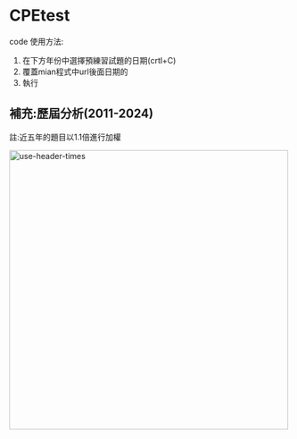 # CPEtest
code 使用方法:
1. 在下方年份中選擇預練習試題的日期(crtl+C)
2. 覆蓋mian程式中url後面日期的
3. 執行
## 補充:歷屆分析(2011-2024)
註:近五年的題目以1.1倍進行加權

<img src="https://github.com/user-attachments/assets/8ed48c9f-f6b1-4cb4-bb87-ba2a5135b64b" alt="use-header-times" width="500"/>

